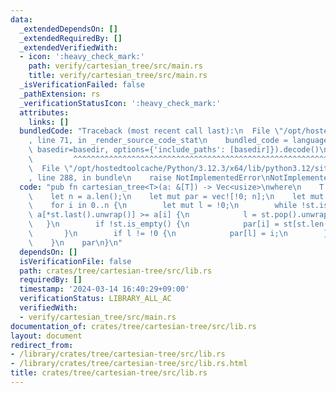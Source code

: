 ```yaml
---
data:
  _extendedDependsOn: []
  _extendedRequiredBy: []
  _extendedVerifiedWith:
  - icon: ':heavy_check_mark:'
    path: verify/cartesian_tree/src/main.rs
    title: verify/cartesian_tree/src/main.rs
  _isVerificationFailed: false
  _pathExtension: rs
  _verificationStatusIcon: ':heavy_check_mark:'
  attributes:
    links: []
  bundledCode: "Traceback (most recent call last):\n  File \"/opt/hostedtoolcache/Python/3.12.3/x64/lib/python3.12/site-packages/onlinejudge_verify/documentation/build.py\"\
    , line 71, in _render_source_code_stat\n    bundled_code = language.bundle(stat.path,\
    \ basedir=basedir, options={'include_paths': [basedir]}).decode()\n          \
    \         ^^^^^^^^^^^^^^^^^^^^^^^^^^^^^^^^^^^^^^^^^^^^^^^^^^^^^^^^^^^^^^^^^^^^^^^^^^^^^^^^^\n\
    \  File \"/opt/hostedtoolcache/Python/3.12.3/x64/lib/python3.12/site-packages/onlinejudge_verify/languages/rust.py\"\
    , line 288, in bundle\n    raise NotImplementedError\nNotImplementedError\n"
  code: "pub fn cartesian_tree<T>(a: &[T]) -> Vec<usize>\nwhere\n    T: Ord,\n{\n\
    \    let n = a.len();\n    let mut par = vec![!0; n];\n    let mut st = vec![];\n\
    \    for i in 0..n {\n        let mut l = !0;\n        while !st.is_empty() &&\
    \ a[*st.last().unwrap()] >= a[i] {\n            l = st.pop().unwrap();\n     \
    \   }\n        if !st.is_empty() {\n            par[i] = st[st.len() - 1];\n \
    \       }\n        if l != !0 {\n            par[l] = i;\n        }\n        st.push(i);\n\
    \    }\n    par\n}\n"
  dependsOn: []
  isVerificationFile: false
  path: crates/tree/cartesian-tree/src/lib.rs
  requiredBy: []
  timestamp: '2024-03-14 16:40:29+09:00'
  verificationStatus: LIBRARY_ALL_AC
  verifiedWith:
  - verify/cartesian_tree/src/main.rs
documentation_of: crates/tree/cartesian-tree/src/lib.rs
layout: document
redirect_from:
- /library/crates/tree/cartesian-tree/src/lib.rs
- /library/crates/tree/cartesian-tree/src/lib.rs.html
title: crates/tree/cartesian-tree/src/lib.rs
---
```

